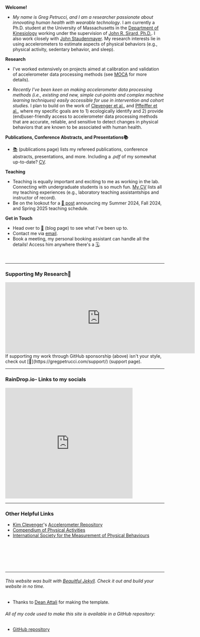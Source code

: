 **Welcome!**
- _My name is Greg Petrucci, and I am a researcher passionate about innovating human health with wearable technology_. I am currently a Ph.D. student at the University of Massachusetts in the [Department of Kinesiology](https://www.umass.edu/sphhs/kinesiology) working under the supervision of [John R. Sirard, Ph.D.](https://blogs.umass.edu/pahl/about-us/bios/john-sirard/). I also work closely with [John Staudenmayer](https://www.umass.edu/mathematics-statistics/directory/faculty/john-staudenmayer). My research interests lie in using accelerometers to estimate aspects of physical behaviors (e.g., physical activity, sedentary behavior, and sleep).

**Research**
 - I've worked extensively on projects aimed at calibration and validation of accelerometer data processing methods (see [MOCA](https://gregpetrucci.com/moca/) for more details).
 
- _Recently I've been keen on making accelerometer data processing methods (i.e., existing and new, simple cut-points and complex machine learning techniques) easily accessible for use in intervention and cohort studies._ I plan to build on the work of [Clevenger et al.,][1] and [Pffeiffer et al.,][2] where my specific goals are to 1) ecologically identify and 2) provide (end)user-friendly access to accelerometer data processing methods that are accurate, reliable, and sensitive to detect changes in physical behaviors that are known to be associated with human health.  

[1]: https://iopscience.iop.org/article/10.1088/1361-6579/ac89c9
[2]: https://iopscience.iop.org/article/10.1088/1361-6579/ac89ca   

**Publications, Conference Abstracts, and Presentations📚**
- [📚](pubs.md) (publications page) lists my refereed publications, conference abstracts, presentations, and more. Including a _.pdf_ of my somewhat up-to-date? [CV](https://gregpetrucci.com/assets/js/viewerjs-0.5.8/ViewerJS/PetrucciJr_CV_03_28_24.pdf).

**Teaching**
- Teaching is equally important and exciting to me as working in the lab. Connecting with undergraduate students is so much fun.  [My CV](PetrucciJr_CV_03_28_24.pdf) lists all my teaching experiences (e.g., laboratory teaching assistantships and instructor of record).
- Be on the lookout for a [📔 post](https://gregpetrucci.com/2024-04-07-fall-24-courses/) announcing my Summer 2024, Fall 2024, and Spring 2025 teaching schedule.

**Get in Touch**
- Head over to [📔](https://gregpetrucci.com/blog/) (blog page) to see what I've been up to.
- Contact me via [email](mailto:gp@gregpetrucci.com).
- Book a meeting, my personal booking assistant can handle all the details! Access him anywhere there's a [🗓️](https://fantastical.app/gpetrucci/booking-assistant).

<p>&nbsp;</p>

---
### Supporting My Research💸
<iframe src="https://github.com/sponsors/gregpetruccijr/card" title="Sponsor gregpetruccijr" height="225" width="600" style="border: 0;"></iframe>
If supporting my work through GitHub sponsorship (above) isn't your style, check out [💸](https://gregpetrucci.com/support/) (support page).

---
### RainDrop.io- Links to my socials 
<iframe style="border: 1; width: 80%; height: 350px;" allowfullscreen frameborder="0" src="https://raindrop.io/gpetrucci/social-links-42350973/embed"></iframe>

---
### Other Helpful Links
 - [Kim Clevenger](https://clevengerkimberly.github.io/)'s [Accelerometer Repository](https://sites.google.com/view/accelerometerrepository/home?authuser=0)
 - [Compendium of Physical Activities](https://pacompendium.com/)
 - [International Society for the Measurement of Physical Behaviours](https://ismpb.org/)


<p>&nbsp;</p>


<p>&nbsp;</p>


<p>&nbsp;</p>

---
######  This website was built with [Beauitful Jekyll](https://beautifuljekyll.com). Check it out and build your website in no time.
 * Thanks to [Dean Attali][dean] for making the template.
   
[dean]: https://github.com/daattali "GitHub"
###### All of my code used to make this site is available in a GitHub repository:   
   * [GitHub repository](https://github.com/gregpetruccijr/gregpetruccijr.github.io)
